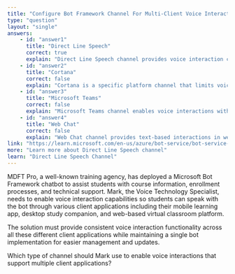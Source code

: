 ```yaml
---
title: "Configure Bot Framework Channel For Multi-Client Voice Interactions"
type: "question"
layout: "single"
answers:
    - id: "answer1"
      title: "Direct Line Speech"
      correct: true
      explain: "Direct Line Speech channel provides voice interaction capabilities that can be integrated into multiple client applications, allowing custom apps and platforms to connect with speech-enabled bot services."
    - id: "answer2"
      title: "Cortana"
      correct: false
      explain: "Cortana is a specific platform channel that limits voice interactions to Microsoft's Cortana ecosystem, not supporting multiple custom client applications."
    - id: "answer3"
      title: "Microsoft Teams"
      correct: false
      explain: "Microsoft Teams channel enables voice interactions within Teams but doesn't provide the flexibility to support multiple different client applications."
    - id: "answer4"
      title: "Web Chat"
      correct: false
      explain: "Web Chat channel provides text-based interactions in web browsers but doesn't natively support voice interaction capabilities for multiple client apps."
link: "https://learn.microsoft.com/en-us/azure/bot-service/bot-service-channel-connect-directlinespeech"
more: "Learn more about Direct Line Speech channel"
learn: "Direct Line Speech Channel"
---
```


MDFT Pro, a well-known training agency, has deployed a Microsoft Bot Framework chatbot to assist students with course information, enrollment processes, and technical support. Mark, the Voice Technology Specialist, needs to enable voice interaction capabilities so students can speak with the bot through various client applications including their mobile learning app, desktop study companion, and web-based virtual classroom platform. 

The solution must provide consistent voice interaction functionality across all these different client applications while maintaining a single bot implementation for easier management and updates.

Which type of channel should Mark use to enable voice interactions that support multiple client applications?